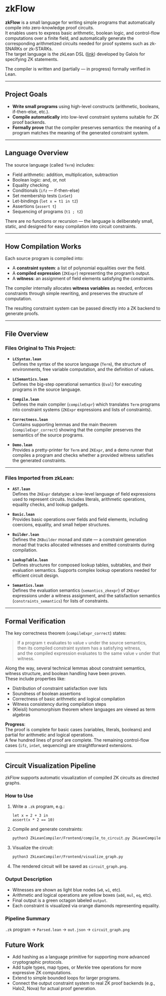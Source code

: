 # zkFlow

**zkFlow** is a small language for writing simple programs that automatically compile into zero-knowledge proof circuits.  
It enables users to express basic arithmetic, boolean logic, and control-flow computations over a finite field, and automatically generate the corresponding arithmetized circuits needed for proof systems such as zk-SNARKs or zk-STARKs.  
The target language is the zkLean DSL ([link](https://github.com/GaloisInc/zk-lean)) developed by Galois for specifying ZK statements.

The compiler is written and (partially — in progress) formally verified in Lean.

---

## Project Goals

- **Write small programs** using high-level constructs (arithmetic, booleans, if-then-else, etc.).
- **Compile automatically** into low-level constraint systems suitable for ZK proof backends.
- **Formally prove** that the compiler preserves semantics: the meaning of a program matches the meaning of the generated constraint system.

---

## Language Overview

The source language (called `Term`) includes:

- Field arithmetic: addition, multiplication, subtraction
- Boolean logic: and, or, not
- Equality checking
- Conditionals (`ifz` — if-then-else)
- Set membership tests (`inSet`)
- Let-bindings (`let x = t1 in t2`)
- Assertions (`assert t`)
- Sequencing of programs (`t1 ; t2`)

There are no functions or recursion — the language is deliberately small, static, and designed for easy compilation into circuit constraints.

---

## How Compilation Works

Each source program is compiled into:

- A **constraint system**: a list of polynomial equalities over the field.
- A **compiled expression** (`ZKExpr`) representing the program’s output.
- A **witness**: an assignment of field elements satisfying the constraints.

The compiler internally allocates **witness variables** as needed, enforces constraints through simple rewriting, and preserves the structure of computation.

The resulting constraint system can be passed directly into a ZK backend to generate proofs.

---

## File Overview

### Files Original to This Project:

- **`LCSyntax.lean`**  
  Defines the syntax of the source language (`Term`), the structure of environments, free variable computation, and the definition of values.

- **`LCSemantics.lean`**  
  Defines the big-step operational semantics (`Eval`) for executing programs in the source language.

- **`Compile.lean`**  
  Defines the main compiler (`compileExpr`) which translates `Term` programs into constraint systems (`ZKExpr` expressions and lists of constraints).

- **`Correctness.lean`**  
  Contains supporting lemmas and the main theorem (`compileExpr_correct`) showing that the compiler preserves the semantics of the source programs.

- **`Demo.lean`**  
  Provides a pretty-printer for `Term` and `ZKExpr`, and a demo runner that compiles a program and checks whether a provided witness satisfies the generated constraints.

---

### Files Imported from zkLean:

- **`AST.lean`**  
  Defines the `ZKExpr` datatype: a low-level language of field expressions used to represent circuits. Includes literals, arithmetic operations, equality checks, and lookup gadgets.

- **`Basic.lean`**  
  Provides basic operations over fields and field elements, including coercions, equality, and small helper structures.

- **`Builder.lean`**  
  Defines the `ZKBuilder` monad and state — a constraint generation monad that tracks allocated witnesses and emitted constraints during compilation.

- **`LookupTable.lean`**  
  Defines structures for composed lookup tables, subtables, and their evaluation semantics. Supports complex lookup operations needed for efficient circuit design.

- **`Semantics.lean`**  
  Defines the evaluation semantics (`semantics_zkexpr`) of `ZKExpr` expressions under a witness assignment, and the satisfaction semantics (`constraints_semantics`) for lists of constraints.

---

## Formal Verification

The key correctness theorem (`compileExpr_correct`) states:

> If a program `t` evaluates to value `v` under the source semantics,  
> then its compiled constraint system has a satisfying witness,  
> and the compiled expression evaluates to the same value `v` under that witness.

Along the way, several technical lemmas about constraint semantics, witness structure, and boolean handling have been proven.  
These include properties like:

- Distribution of constraint satisfaction over lists
- Soundness of boolean assertions
- Correctness of basic arithmetic and logical compilation
- Witness consistency during compilation steps
- (Kleisli) homomorphism theorem where languages are viewed as term algebras

**Progress**:  
The proof is complete for basic cases (variables, literals, booleans) and partial for arithmetic and logical operations.  
A few hundred lines of proof are complete. The remaining control-flow cases (`ifz`, `inSet`, sequencing) are straightforward extensions.

---

## Circuit Visualization Pipeline

zkFlow supports automatic visualization of compiled ZK circuits as directed graphs.

### How to Use

1. Write a `.zk` program, e.g.:

    ```zk
    let x = 2 + 3 in
    assert(x * 2 == 10)
    ```

2. Compile and generate constraints:

    ```bash
    python3 ZkLeanCompiler/Frontend/compile_to_circuit.py ZkLeanCompiler/Frontend/examples/test.zk
    ```

3. Visualize the circuit:

    ```bash
    python3 ZkLeanCompiler/Frontend/visualize_graph.py
    ```

4. The rendered circuit will be saved as `circuit_graph.png`.

### Output Description

- Witnesses are shown as light blue nodes (`w0`, `w1`, etc).
- Arithmetic and logical operations are yellow boxes (`add`, `mul`, `eq`, etc).
- Final output is a green octagon labeled `output`.
- Each constraint is visualized via orange diamonds representing equality.

### Pipeline Summary

`.zk` program → `Parsed.lean` → `out.json` → `circuit_graph.png`


## Future Work

- Add hashing as a language primitive for supporting more advanced cryptographic protocols.
- Add tuple types, map types, or Merkle tree operations for more expressive ZK computations.
- Extend to simple bounded loops for larger programs.
- Connect the output constraint system to real ZK proof backends (e.g., Halo2, Nova) for actual proof generation.
